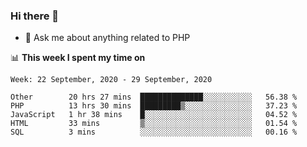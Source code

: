 ### Hi there 👋

<!--
**mustafaculban/mustafaculban** is a ✨ _special_ ✨ repository because its `README.md` (this file) appears on your GitHub profile.

Here are some ideas to get you started:

- 🌱 I’m currently learning ...
- 👯 I’m looking to collaborate on ...
- 🤔 I’m looking for help with ...
- 📫 How to reach me: ...
- 😄 Pronouns: ...
- ⚡ Fun fact: ...

-->
- 💬 Ask me about anything related to PHP


📊 **This week I spent my time on**
<!--START_SECTION:waka-->
```text
Week: 22 September, 2020 - 29 September, 2020

Other        20 hrs 27 mins  ██████████████░░░░░░░░░░░   56.38 % 
PHP          13 hrs 30 mins  █████████▒░░░░░░░░░░░░░░░   37.23 % 
JavaScript   1 hr 38 mins    █░░░░░░░░░░░░░░░░░░░░░░░░   04.52 % 
HTML         33 mins         ▒░░░░░░░░░░░░░░░░░░░░░░░░   01.54 % 
SQL          3 mins          ░░░░░░░░░░░░░░░░░░░░░░░░░   00.16 % 
```
<!--END_SECTION:waka-->

